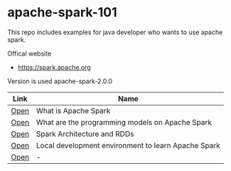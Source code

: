 # apache-spark-101

This repo includes examples for java developer who wants to use apache spark.


Offical website 

- https://spark.apache.org

Version is used apache-spark-2.0.0


| Link | Name   |
| ------------- | ------------- |
| [Open](/posts/1) | What is Apache Spark |
| [Open](/posts/2) | What are the programming models on Apache Spark |
| [Open](/posts/3) | Spark Architecture and RDDs |
| [Open](/posts/4) | Local development environment to learn Apache Spark |
| [Open](/posts/5) | - |